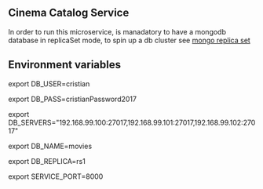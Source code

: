 ## Cinema Catalog Service

In order to run this microservice, is manadatory to have a mongodb database in replicaSet mode, to spin up a db cluster see [mongo replica set](https://github.com/Crizstian/mongo-replica-with-docker)

## Environment variables

export DB_USER=cristian

export DB_PASS=cristianPassword2017

export DB_SERVERS="192.168.99.100:27017,192.168.99.101:27017,192.168.99.102:27017"

export DB_NAME=movies

export DB_REPLICA=rs1

export SERVICE_PORT=8000